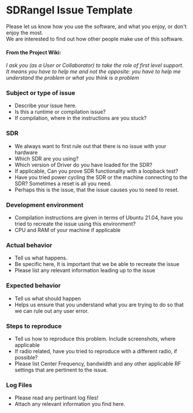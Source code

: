 # SDRangel Issue Template
Please let us know how you use the software, and what you enjoy, or don't enjoy the most.  
We are interested to find out how other people make use of this software.

#### From the Project Wiki:  
   *I ask you (as a User or Collaborator) to take the role of first level support.   
   It means you have to help me and not the opposite: you have to help me  
   understand the problem or what you think is a problem*



### Subject or type of issue
* Describe your issue here.
* Is this a runtime or compilation issue?
* If compilation, where in the instructions are you stuck?

### SDR
* We always want to first rule out that there is no issue with your hardware
* Which SDR are you using?
* Which version of Driver do you have loaded for the SDR?
* If applicable, Can you prove SDR functionality with a loopback test?
* Have you tried power cycling the SDR or the machine connecting to the SDR? Sometimes a reset is all you need.
 * Perhaps this is the issue, that the issue causes you to need to reset.

### Development environment
* Compilation instructions are given in terms of Ubuntu 21.04, have you tried to recreate the issue using this environment?
* CPU and RAM of your machine if applicable

### Actual behavior
* Tell us what happens.
* Be specific here, It is important that we be able to recreate the issue
* Please list any relevant information leading up to the issue

### Expected behavior
* Tell us what should happen
* Helps us ensure that you understand what you are trying to do so that we can rule out any user error.

### Steps to reproduce
* Tell us how to reproduce this problem. Include screenshots, where applicable
* If radio related, have you tried to reproduce with a different radio, if possible?
* Please list Center Frequency, bandwidth and any other applicable RF settings that are pertinent to the issue.

### Log Files
* Please read any pertinant log files!
* Attach any relevant information you find here.
